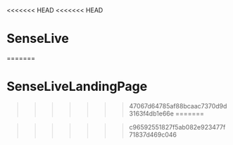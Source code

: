 <<<<<<< HEAD
<<<<<<< HEAD
# SenseLive
=======
# SenseLiveLandingPage
>>>>>>> 47067d64785af88bcaac7370d9d3163f4db1e66e
=======

>>>>>>> c96592551827f5ab082e923477f71837d469c046
